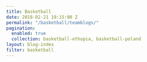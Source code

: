 ```yaml
---
title: Basketball 
date: 2018-02-21 19:15:00 Z
permalink: "/basketball/teamblogs/"
pagination:
  enabled: true
  collection: basketball-ethopia, basketball-poland
layout: blog-index
filter: basketball
---
```



